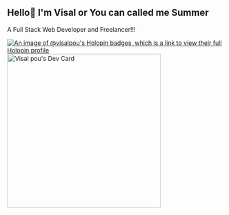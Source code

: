 ## Hello👋 I'm Visal or You can called me Summer

A Full Stack Web Developer and Freelancer!!!

[![An image of @visalpou's Holopin badges, which is a link to view their full Holopin profile](https://holopin.me/visalpou)](https://holopin.io/@visalpou) <a href="https://app.daily.dev/visalpou"><img src="https://api.daily.dev/devcards/v2/Va0MTjxqAFypcnuHLnilc.png?type=default&r=2s2" width="356" alt="Visal pou's Dev Card"/></a>


